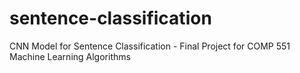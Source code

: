 # sentence-classification
CNN Model for Sentence Classification - Final Project for COMP 551 Machine Learning Algorithms
